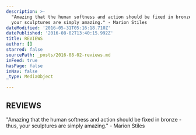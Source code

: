 ```yaml
---
description: >-
  "Amazing that the human softness and action should be fixed in bronze - thus,
  your sculptures are simply amazing." - Marion Stiles
dateModified: '2016-05-31T05:16:18.710Z'
datePublished: '2016-08-02T13:40:15.992Z'
title: REVIEWS
author: []
starred: false
sourcePath: _posts/2016-08-02-reviews.md
inFeed: true
hasPage: false
inNav: false
_type: MediaObject

---
```

<article style=""><h1>REVIEWS</h1><p>"Amazing that the human softness and action should be fixed in bronze - thus, your sculptures are simply amazing." - Marion Stiles</p></article>